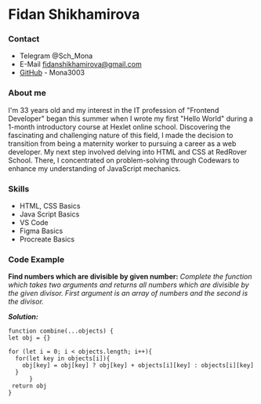 # Fidan Shikhamirova
### Contact

+ Telegram @Sch_Mona
+ E-Mail fidanshikhamirova@gmail.com
+ [GitHub](https://github.com/Mona3003) - Mona3003


### About me

I'm 33 years old and my interest in the IT profession of "Frontend Developer" began this summer when I wrote my first "Hello World" during a 1-month introductory course at Hexlet online school. Discovering the fascinating and challenging nature of this field, I made the decision to transition from being a maternity worker to pursuing a career as a web developer. My next step involved delving into HTML and CSS at RedRover School. There, I concentrated on problem-solving through Codewars to enhance my understanding of JavaScript mechanics.
### Skills

+ HTML, CSS Basics
+ Java Script Basics
+ VS Code
+ Figma Basics
+ Procreate Basics

### Code Example
**Find numbers which are divisible by given number:** 
*Complete the function which takes two arguments and returns all numbers which are divisible by the given divisor. First argument is an array of numbers and the second is the divisor.*

***Solution:***
```
function combine(...objects) { 
let obj = {}

for (let i = 0; i < objects.length; i++){
  for(let key in objects[i]){
    obj[key] = obj[key] ? obj[key] + objects[i][key] : objects[i][key]
  }
      }
 return obj 
}
  ```
